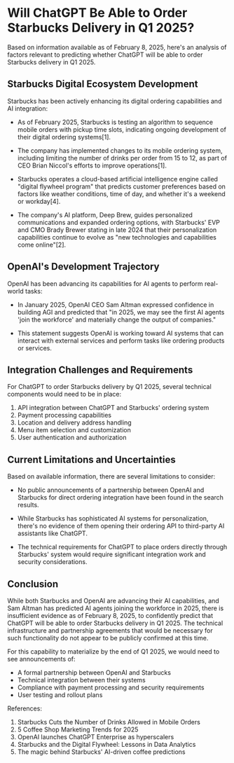 # Will ChatGPT Be Able to Order Starbucks Delivery in Q1 2025?

Based on information available as of February 8, 2025, here's an analysis of factors relevant to predicting whether ChatGPT will be able to order Starbucks delivery in Q1 2025.

## Starbucks Digital Ecosystem Development

Starbucks has been actively enhancing its digital ordering capabilities and AI integration:

- As of February 2025, Starbucks is testing an algorithm to sequence mobile orders with pickup time slots, indicating ongoing development of their digital ordering systems[1].

- The company has implemented changes to its mobile ordering system, including limiting the number of drinks per order from 15 to 12, as part of CEO Brian Niccol's efforts to improve operations[1].

- Starbucks operates a cloud-based artificial intelligence engine called "digital flywheel program" that predicts customer preferences based on factors like weather conditions, time of day, and whether it's a weekend or workday[4].

- The company's AI platform, Deep Brew, guides personalized communications and expanded ordering options, with Starbucks' EVP and CMO Brady Brewer stating in late 2024 that their personalization capabilities continue to evolve as "new technologies and capabilities come online"[2].

## OpenAI's Development Trajectory

OpenAI has been advancing its capabilities for AI agents to perform real-world tasks:

- In January 2025, OpenAI CEO Sam Altman expressed confidence in building AGI and predicted that "in 2025, we may see the first AI agents 'join the workforce' and materially change the output of companies."

- This statement suggests OpenAI is working toward AI systems that can interact with external services and perform tasks like ordering products or services.

## Integration Challenges and Requirements

For ChatGPT to order Starbucks delivery by Q1 2025, several technical components would need to be in place:

1. API integration between ChatGPT and Starbucks' ordering system
2. Payment processing capabilities
3. Location and delivery address handling
4. Menu item selection and customization
5. User authentication and authorization

## Current Limitations and Uncertainties

Based on available information, there are several limitations to consider:

- No public announcements of a partnership between OpenAI and Starbucks for direct ordering integration have been found in the search results.

- While Starbucks has sophisticated AI systems for personalization, there's no evidence of them opening their ordering API to third-party AI assistants like ChatGPT.

- The technical requirements for ChatGPT to place orders directly through Starbucks' system would require significant integration work and security considerations.

## Conclusion

While both Starbucks and OpenAI are advancing their AI capabilities, and Sam Altman has predicted AI agents joining the workforce in 2025, there is insufficient evidence as of February 8, 2025, to confidently predict that ChatGPT will be able to order Starbucks delivery in Q1 2025. The technical infrastructure and partnership agreements that would be necessary for such functionality do not appear to be publicly confirmed at this time.

For this capability to materialize by the end of Q1 2025, we would need to see announcements of:
- A formal partnership between OpenAI and Starbucks
- Technical integration between their systems
- Compliance with payment processing and security requirements
- User testing and rollout plans

References:
1. Starbucks Cuts the Number of Drinks Allowed in Mobile Orders
2. 5 Coffee Shop Marketing Trends for 2025
3. OpenAI launches ChatGPT Enterprise as hyperscalers
4. Starbucks and the Digital Flywheel: Lessons in Data Analytics
5. The magic behind Starbucks' AI-driven coffee predictions